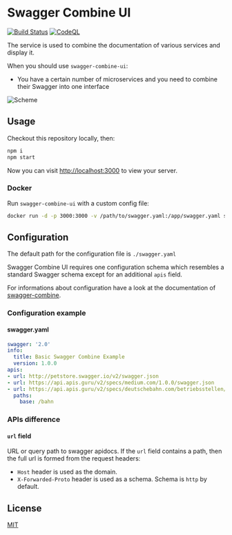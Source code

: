 # Swagger Combine UI
[![Build Status](https://github.com/swaggerql/swagger-combine-ui/actions/workflows/build.yml/badge.svg)](https://github.com/swaggerql/swagger-combine-ui/actions/workflows/build.yml)
[![CodeQL](https://github.com/swaggerql/swagger-combine-ui/actions/workflows/codeql-analysis.yml/badge.svg)](https://github.com/swaggerql/swagger-combine-ui/actions/workflows/codeql-analysis.yml)

The service is used to combine the documentation of various services and display it.

When you should use `swagger-combine-ui`:
- You have a certain number of microservices and you need to combine their Swagger into one interface

![Scheme](https://raw.githubusercontent.com/swaggerql/swagger-combine-ui/master/scheme.png)

## Usage

Checkout this repository locally, then:

```sh
npm i
npm start
```

Now you can visit [http://localhost:3000](http://localhost:3000) to view your server.

### Docker

Run `swagger-combine-ui` with a custom config file:

```sh
docker run -d -p 3000:3000 -v /path/to/swagger.yaml:/app/swagger.yaml swaggerql/swagger-combine-ui
```

## Configuration

The default path for the configuration file is `./swagger.yaml`

Swagger Combine UI requires one configuration schema which resembles a standard Swagger schema except for an additional `apis` field.

For informations about configuration have a look at the documentation of [swagger-combine](https://github.com/maxdome/swagger-combine#configuration).

### Configuration example

#### swagger.yaml

```yaml
swagger: '2.0'
info:
  title: Basic Swagger Combine Example
  version: 1.0.0
apis:
- url: http://petstore.swagger.io/v2/swagger.json
- url: https://api.apis.guru/v2/specs/medium.com/1.0.0/swagger.json
- url: https://api.apis.guru/v2/specs/deutschebahn.com/betriebsstellen/v1/swagger.json
  paths:
    base: /bahn
```

### APIs difference

#### `url` field

URL or query path to swagger apidocs.
If the `url` field contains a path, then the full url is formed from the request headers:
- `Host` header is used as the domain.
- `X-Forwarded-Proto` header is used as a schema. Schema is `http` by default.

## License

[MIT](LICENSE)
